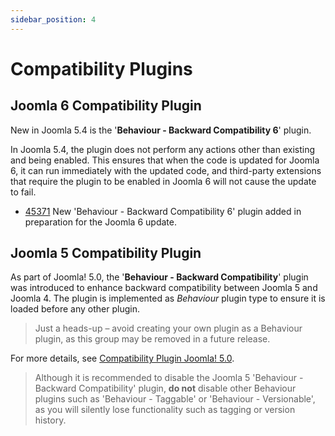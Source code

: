 ```yaml
---
sidebar_position: 4
---
```


Compatibility Plugins
=====================

## Joomla 6 Compatibility Plugin

New in Joomla 5.4 is the '**Behaviour - Backward Compatibility 6**' plugin.

In Joomla 5.4, the plugin does not perform any actions other than existing and being enabled.
This ensures that when the code is updated for Joomla 6, it can run immediately with the updated code,
and third-party extensions that require the plugin to be enabled in Joomla 6 will not cause the update to fail.

* [45371](https://github.com/joomla/joomla-cms/pull/45371) New 'Behaviour - Backward Compatibility 6' plugin added
  in preparation for the Joomla 6 update.

## Joomla 5 Compatibility Plugin

As part of Joomla! 5.0, the '**Behaviour - Backward Compatibility**' plugin was introduced to enhance backward compatibility between Joomla 5 and Joomla 4.
The plugin is implemented as *Behaviour* plugin type to ensure it is loaded before any other plugin.

> Just a heads-up – avoid creating your own plugin as a Behaviour plugin, as this group may be removed in a future release.

For more details, see [Compatibility Plugin Joomla! 5.0](https://manual.joomla.org/migrations/44-50/compat-plugin).

> Although it is recommended to disable the Joomla 5 'Behaviour - Backward Compatibility' plugin,
> __do not__ disable other Behaviour plugins such as 'Behaviour - Taggable' or 'Behaviour - Versionable',
> as you will silently lose functionality such as tagging or version history.
